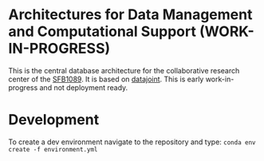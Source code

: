 # Architectures for Data Management and Computational Support (WORK-IN-PROGRESS)

This is the central database architecture for the collaborative research center
of the [SFB1089](https://sfb1089.de/). It is based on
[datajoint](https://www.datajoint.org/).
This is early work-in-progress and not deployment ready.

# Development
To create a dev environment navigate to the repository and type:
`conda env create -f environment.yml`
